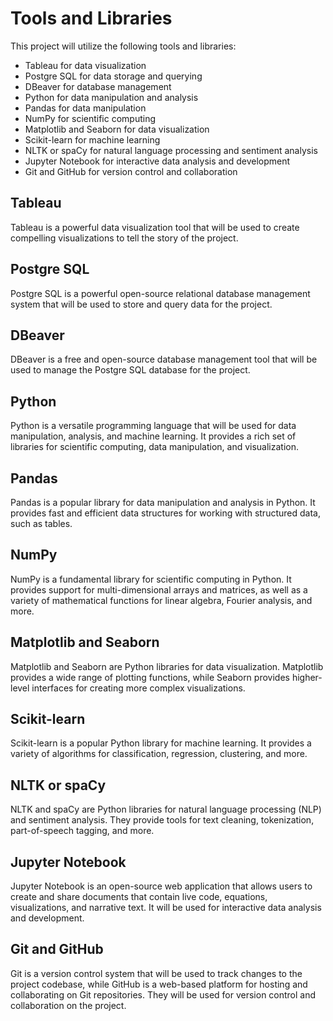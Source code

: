 # Tools and Libraries

This project will utilize the following tools and libraries:

- Tableau for data visualization
- Postgre SQL for data storage and querying
- DBeaver for database management
- Python for data manipulation and analysis
- Pandas for data manipulation
- NumPy for scientific computing
- Matplotlib and Seaborn for data visualization
- Scikit-learn for machine learning
- NLTK or spaCy for natural language processing and sentiment analysis
- Jupyter Notebook for interactive data analysis and development
- Git and GitHub for version control and collaboration

## Tableau
Tableau is a powerful data visualization tool that will be used to create compelling visualizations to tell the story of the project.

## Postgre SQL
Postgre SQL is a powerful open-source relational database management system that will be used to store and query data for the project.

## DBeaver
DBeaver is a free and open-source database management tool that will be used to manage the Postgre SQL database for the project.

## Python
Python is a versatile programming language that will be used for data manipulation, analysis, and machine learning. It provides a rich set of libraries for scientific computing, data manipulation, and visualization.

## Pandas
Pandas is a popular library for data manipulation and analysis in Python. It provides fast and efficient data structures for working with structured data, such as tables.

## NumPy
NumPy is a fundamental library for scientific computing in Python. It provides support for multi-dimensional arrays and matrices, as well as a variety of mathematical functions for linear algebra, Fourier analysis, and more.

## Matplotlib and Seaborn
Matplotlib and Seaborn are Python libraries for data visualization. Matplotlib provides a wide range of plotting functions, while Seaborn provides higher-level interfaces for creating more complex visualizations.

## Scikit-learn
Scikit-learn is a popular Python library for machine learning. It provides a variety of algorithms for classification, regression, clustering, and more.

## NLTK or spaCy
NLTK and spaCy are Python libraries for natural language processing (NLP) and sentiment analysis. They provide tools for text cleaning, tokenization, part-of-speech tagging, and more.

## Jupyter Notebook
Jupyter Notebook is an open-source web application that allows users to create and share documents that contain live code, equations, visualizations, and narrative text. It will be used for interactive data analysis and development.

## Git and GitHub
Git is a version control system that will be used to track changes to the project codebase, while GitHub is a web-based platform for hosting and collaborating on Git repositories. They will be used for version control and collaboration on the project.

